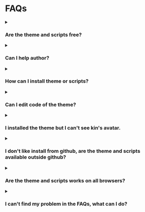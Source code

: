 # FAQs
<details>
  <summary><h3>Are the theme and scripts free?</h3></summary>
  <p>Both are 100% free and under GNU GPL 3.0 license http://www.gnu.org/licenses/gpl-3.0.txt.</p>
</details>

<details>
  <summary><h3>Can I help author?</h3></summary>
  <p>Yes, you can support me here:</p>
  <ul>
    <li>https://ko-fi.com/breatfr</li>
    <li>https://www.paypal.me/breat</li>
  </ul>
  <p>And if you are a coder CSS and/or JavaSscript some help can be good mostly for JavaSscript, so don't hesitate to contact me (look: <a href="https://github.com/breatfr/Kindroid/blob/main/FAQs.md#i-cant-find-my-problem-in-the-faqs">I can't find my problem in the FAQs</a>).</p>
</details>

<details>
  <summary><h3>How can I install theme or scripts?</h3></summary>
  <p>Just follow steps in <a href="https://github.com/breatfr/Kindroid#-how-to-install-in-few-steps" target="_blank">README</a>.</p>
</details>

<details>
  <summary><h3>Can I edit code of the theme?</h3></summary>
  <p>Yes, but keep in mind if you do it you won't get my updates anymore, so I highly recommand you to create new one with your modifications.</p>
</details>

<details>
  <summary><h3>I installed the theme but I can't see kin's avatar.</h3></summary>
  <ul>
    <li>Disable my theme</li>
    <li>Click on <img src="https://raw.githubusercontent.com/breatfr/kindroid/main/docs/arrow.svg" alt="arrow"/></li>
    <li>Enable my theme</li>
    <li>If still don't work, so contact me (look: <a href="https://github.com/breatfr/Kindroid/blob/main/FAQs.md#i-cant-find-my-problem-in-the-faqs">I can't find my problem in the FAQs</a>).</li>
  </ul>
</details>

<details>
  <summary><h3>I don't like install from github, are the theme and scripts available outside github?</h3></summary>
  Sure.
  Both are available too on <a href="https://gitlab.com/breatfr/Kindroid" target="_blank">gitlab</a>.
  <ul>
    <li>Theme
      <ul>
        <li><a href="https://greasyfork.org/fr/scripts/487171" target="_blank">Greasy Fork</a></li>
        <li><a href="https://userstyles.world/style/14456" target="_blank">UserStyles.world</a></li>
      </ul>
    </li>
    <li>Scripts
      <ul>
        <li>PC version
          <ul>
            <li><a href="https://openuserjs.org/scripts/Breat/Kindroid_-_New_features_bundle" target="_blank">OpenUserJS</a></li>
          </ul>
        </li>
        <li>Mobile version
          <ul>
            <li><a href="https://openuserjs.org/scripts/Breat/Kindroid_-_New_features_bundle_mobile" target="_blank">OpenUserJS</a></li>
          </ul>
        </li>
    </ul>
</details>

<details>
  <summary><h3>Are the theme and scripts works on all browsers?</h3></summary>
  Yes and no.
  <ul>
    <li>Theme
      <ul>
        <li>On PC works on all chromium and firefox based browsers but works better on chromium based browsers, I'm working to avod this but actually it's like this sorry.</li>
        <li>On mobile, you can technically install my theme but keep in mind my theme is for wide screens so I don't support any mobile devices for my theme.</li>
      </ul>
    </li>
    <li>Scripts
      <ul>
        <li>On PC, if you have Violentmonkey yes, normally works too with Tampermonkey and Greasemonkey but I didn't test them.</li>
        <li>On mobile, follow steps for <a href="https://github.com/breatfr/Kindroid/blob/main/docs/how_to_install_the_userscripts_in_few_steps_on_android.md" target="_blank">Android</a> or <a href="https://github.com/breatfr/Kindroid/blob/main/docs/how_to_install_the_userscripts_in_few_steps_on_ios.md" target="_blank">iOS</a>. Of course there are many other solutions to use my scripts on mobile but these are the only one I tested.</li>
    </li>
  </ul>
</details>

<details>
  <summary><h3>I can't find my problem in the FAQs, what can I do?</h3></summary>
  <p>Before contact me, please be sure your browser in with zoom at 100%, to be sure go to <a href="https://kindroid.ai" target="_blank">Kindroid</a> website and press <kdd>CTRL+0 (numpad)</kdd> and check if your problem is fixed.<br>
    If isn't so you can contact me on the support <a href="https://discord.com/channels/1116127115574779905/1145809654044176485" target="_blank">discord thread</a>, please include these informations and a screenshot (you can blur it with my theme settings if you prefer except if the problem is in blured content):</p>
  <ul>
    <li>Browser you use (my theme works better on chromium based browsers, so if you use firefox based broser try on a chromium based and check if the problem is fixed)</li>
    <li>Screen resolution</li>
    <li>Is the problem come since last update? (maybe i do an error, I'm human and I'm not a professionnal coder)</li>
  </ul>
</details>
